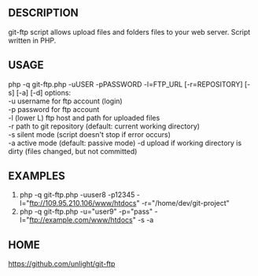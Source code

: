 DESCRIPTION
-----------
git-ftp script allows upload files and folders files to your web server.
Script written in PHP.

USAGE
-----
php -q git-ftp.php -uUSER -pPASSWORD -l=FTP_URL [-r=REPOSITORY] [-s] [-a] [-d]
options:  
-u  username for ftp account (login)  
-p  password for ftp account  
-l  (lower L) ftp host and path for uploaded files  
-r  path to git repository (default: current working directory)  
-s  silent mode (script doesn't stop if error occurs)  
-a  active mode (default: passive mode)
-d  upload if working directory is dirty (files changed, but not committed)

EXAMPLES
--------
1. php -q git-ftp.php -uuser8 -p12345 -l="ftp://109.95.210.106/www/htdocs" -r="/home/dev/git-project"
2. php -q git-ftp.php -u="user9" -p="pass" -l="ftp://example.com/www/htdocs" -s -a

HOME
----
https://github.com/unlight/git-ftp